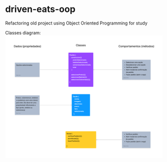 # driven-eats-oop
Refactoring old project using Object Oriented Programming for study

Classes diagram: \
<img src="/assets/diagram.png" />
